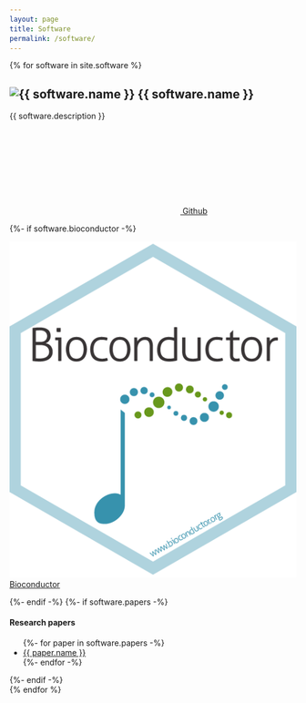 ```yaml
---
layout: page
title: Software
permalink: /software/
---
```


{% for software in site.software %}
<div class="software-container">
    <h2>
        <img src="/assets/images/software/{{ software.icon }}" class="software-package-icon" alt="{{ software.name }}"/>
        {{ software.name }}
    </h2>
    <p>
        {{ software.description }}
    </p>
    <p>
    </p>
    <p>
        <a href="{{ software.github }}">
            <svg class="svg-icon"><use xlink:href="/assets/minima-social-icons.svg#github"></use></svg>
        Github
        </a>
    </p>
    {%- if software.bioconductor -%}
    <p>
        <a href="{{ software.bioconductor }}"><img src="/assets/images/bioc.png" class="software-link-icon"/> Bioconductor</a>
    </p>
    {%- endif -%}
    {%- if software.papers -%}
    <h4>Research papers</h4>
    <ul>
        {%- for paper in software.papers -%}
        <li>
            <a href="{{ paper.url }}">{{ paper.name }}</a>
        </li>
        {%- endfor -%}
    </ul>
    {%- endif -%}
</div>
{% endfor %}
